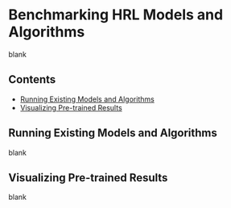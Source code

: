 # Benchmarking HRL Models and Algorithms

blank

## Contents

* [Running Existing Models and Algorithms](#running-existing-models-and-algorithms)
* [Visualizing Pre-trained Results](#visualizing-pre-trained-results)

## Running Existing Models and Algorithms

blank

## Visualizing Pre-trained Results

blank
